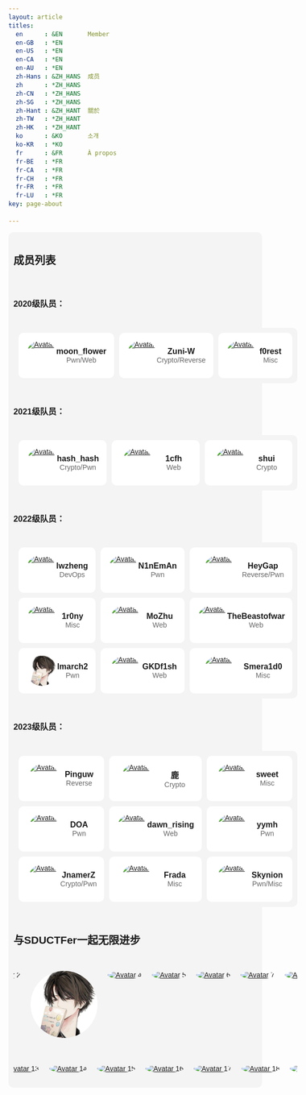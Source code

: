 ```yaml
---
layout: article
titles:
  en      : &EN       Member
  en-GB   : *EN
  en-US   : *EN
  en-CA   : *EN
  en-AU   : *EN
  zh-Hans : &ZH_HANS  成员
  zh      : *ZH_HANS
  zh-CN   : *ZH_HANS
  zh-SG   : *ZH_HANS
  zh-Hant : &ZH_HANT  關於
  zh-TW   : *ZH_HANT
  zh-HK   : *ZH_HANT
  ko      : &KO       소개
  ko-KR   : *KO
  fr      : &FR       À propos
  fr-BE   : *FR
  fr-CA   : *FR
  fr-CH   : *FR
  fr-FR   : *FR
  fr-LU   : *FR
key: page-about

---
```

<div class="container">
  <h2>成员列表</h2>
  <h3>2020级队员：</h3>
  <div class="member-list">
    <div class="member">
        <a href="" target="_blank">
            <div class="avatar">
                <img src="https://s2.loli.net/2024/06/07/7vdFaYn3gSL2Csf.png" alt="Avatar">
            </div>
        </a>
        <div class="info">
            <div class="name">moon_flower</div>
            <div class="description">Pwn/Web</div>
        </div>
    </div>
    <div class="member">
        <a href="" target="_blank">
            <div class="avatar">
                <img src="https://s2.loli.net/2024/06/10/icPTZxkoygpL7CH.jpg" alt="Avatar">
            </div>
        </a>
        <div class="info">
            <div class="name">Zuni-W</div>
            <div class="description">Crypto/Reverse</div>
        </div>
    </div>
    <div class="member">
        <a href="https://silence-forest-sf.github.io/" target="_blank">
            <div class="avatar">
                <img src="https://s2.loli.net/2024/06/07/HaRXKLcMOr8WYGt.jpg" alt="Avatar">
            </div>
        </a>
        <div class="info">
            <div class="name">f0rest</div>
            <div class="description">Misc</div>
        </div>
    </div>
    
  </div>
  <h3>2021级队员：</h3>
  <div class="member-list">
    <div class="member">
        <a href="https://r3t2b3d.github.io" target="_blank">
            <div class="avatar">
                <img src="https://picture-1311455354.cos.ap-shanghai.myqcloud.com/img/b_7e7ccb7a6d5c480da999811826299e2f.jpg" alt="Avatar">
            </div>
        </a>
        <div class="info">
            <div class="name">hash_hash</div>
            <div class="description">Crypto/Pwn</div>
        </div>
    </div>
    <div class="member">
        <a href="https://ch31sbest.github.io/" target="_blank">
            <div class="avatar">
                <img src="https://ch31sbest.github.io/images/tou.jpg" alt="Avatar">
            </div>
        </a>
        <div class="info">
            <div class="name">1cfh</div>
            <div class="description">Web</div>
        </div>
    </div>
    <div class="member">
        <a href="" target="_blank">
            <div class="avatar">
                <img src="https://s3.bmp.ovh/imgs/2024/06/07/a1952c20a4b739d7.jpg" alt="Avatar">
            </div>
        </a>
        <div class="info">
            <div class="name">shui</div>
            <div class="description">Crypto</div>
        </div>
    </div>
  </div>
  <h3>2022级队员：</h3>
  <div class="member-list">
    <div class="member">
        <a href="https://lwzheng.tech/" target="_blank">
            <div class="avatar">
                <img src="https://s2.loli.net/2024/06/07/apGA7bF6SYgB8nx.jpg" alt="Avatar">
            </div>
        </a>
        <div class="info">
            <div class="name">lwzheng</div>
            <div class="description">DevOps</div>
        </div>
    </div>
    <div class="member">
        <a href="https://www.cnblogs.com/9man" target="_blank">
            <div class="avatar">
                <img src="https://s2.loli.net/2024/06/07/qTfVGMmJ8CZRXg5.jpg" alt="Avatar">
            </div>
        </a>
        <div class="info">
            <div class="name">N1nEmAn</div>
            <div class="description">Pwn</div>
        </div>
    </div>
    <div class="member">
        <a href="https://heygap.github.io/" target="_blank">
            <div class="avatar">
                <img src="https://s2.loli.net/2024/06/10/8FZaw4kY619ouRB.jpg" alt="Avatar">
            </div>
        </a>
        <div class="info">
            <div class="name">HeyGap</div>
            <div class="description">Reverse/Pwn</div>
        </div>
    </div>
    <div class="member">
        <a href="https://almostgph.github.io/" target="_blank">
            <div class="avatar">
                <img src="https://s2.loli.net/2024/06/06/oyWFV32bHELhAdc.jpg" alt="Avatar">
            </div>
        </a>
        <div class="info">
            <div class="name">1r0ny</div>
            <div class="description">Misc</div>
        </div>
    </div>
    <div class="member">
        <a href="http://zhuzimiko.com/" target="_blank">
            <div class="avatar">
                <img src="https://s2.loli.net/2024/06/07/ASQ5RVaLcdZkTKy.jpg" alt="Avatar">
            </div>
        </a>
        <div class="info">
            <div class="name">MoZhu</div>
            <div class="description">Web</div>
        </div>
    </div>
    <div class="member">
        <a href="" target="_blank">
            <div class="avatar">
                <img src="https://s2.loli.net/2024/06/07/7vdFaYn3gSL2Csf.png" alt="Avatar">
            </div>
        </a>
        <div class="info">
            <div class="name">TheBeastofwar</div>
            <div class="description">Web</div>
        </div>
    </div>
    <div class="member">
        <a href="https://lmarch2.top/" target="_blank">
            <div class="avatar">
                <img src="https://github.com/lmarch2/images/blob/main/b_e05bb213ec75a4a3448d288364b7307c.jpg?raw=true" alt="Avatar">
            </div>
        </a>
        <div class="info">
            <div class="name">lmarch2</div>
            <div class="description">Pwn</div>
        </div>
    </div>
    <div class="member">
        <a href="https://blog.csdn.net/GKD2019" target="_blank">
            <div class="avatar">
                <img src="https://avatars.githubusercontent.com/u/108865421" alt="Avatar">
            </div>
        </a>
        <div class="info">
            <div class="name">GKDf1sh</div>
            <div class="description">Web</div>
        </div>
    </div>
    <div class="member">
        <a href="https://www.cnblogs.com/Smera1d0" target="_blank">
            <div class="avatar">
                <img src="https://s2.loli.net/2024/06/07/pkE1gNSx4jHYeqD.jpg" alt="Avatar">
            </div>
        </a>
        <div class="info">
            <div class="name">Smera1d0</div>
            <div class="description">Misc</div>
        </div>
    </div>
  </div>
  <h3>2023级队员：</h3>
  <div class="member-list">
    <div class="member">
        <a href="https://pinguw.github.io/" target="_blank">
            <div class="avatar">
                <img src="https://s2.loli.net/2024/04/14/UC5zm7fti2ZwkGV.jpg" alt="Avatar">
            </div>
        </a>
        <div class="info">
            <div class="name">Pinguw</div>
            <div class="description">Reverse</div>
        </div>
    </div>
    <div class="member">
        <a href="" target="_blank">
            <div class="avatar">
                <img src="https://s2.loli.net/2024/06/07/7vdFaYn3gSL2Csf.png" alt="Avatar">
            </div>
        </a>
        <div class="info">
            <div class="name">鹿</div>
            <div class="description">Crypto</div>
        </div>
    </div>
    <div class="member">
        <a href="" target="_blank">
            <div class="avatar">
                <img src="https://s2.loli.net/2024/06/07/7vdFaYn3gSL2Csf.png" alt="Avatar">
            </div>
        </a>
        <div class="info">
            <div class="name">sweet</div>
            <div class="description">Misc</div>
        </div>
    </div>
    <div class="member">
        <a href="" target="_blank">
            <div class="avatar">
                <img src="https://s2.loli.net/2024/06/07/7vdFaYn3gSL2Csf.png" alt="Avatar">
            </div>
        </a>
        <div class="info">
            <div class="name">DOA</div>
            <div class="description">Pwn</div>
        </div>
    </div>
    <div class="member">
        <a href="https://dawnrisingdong.github.io/" target="_blank">
            <div class="avatar">
                <img src="https://raw.githubusercontent.com/dawnrisingDong/pic_bed/main/img/202406071747324.jpg" alt="Avatar">
            </div>  
        </a>
        <div class="info">
            <div class="name">dawn_rising</div>
            <div class="description">Web</div>
        </div>
    </div>
    <div class="member">
        <a href="https://yy-mh.github.io" target="_blank">
            <div class="avatar">
                <img src="https://avatars.githubusercontent.com/u/162857404?s=400&u=ad0f3d8c1d4184a4c69a947df8edaf4e487306d2&v=4" alt="Avatar">
            </div>
        </a>
        <div class="info">
            <div class="name">yymh</div>
            <div class="description">Pwn</div>
        </div>
    </div>
    <div class="member">
        <a href="" target="_blank">
            <div class="avatar">
                <img src="https://avatars.githubusercontent.com/u/97386720?v=4" alt="Avatar">
            </div>
        </a>
        <div class="info">
            <div class="name">JnamerZ</div>
            <div class="description">Crypto/Pwn</div>
        </div>
    </div>
    <div class="member">
        <a href="" target="_blank">
            <div class="avatar">
                <img src="https://s2.loli.net/2024/06/07/7vdFaYn3gSL2Csf.png" alt="Avatar">
            </div>
        </a>
        <div class="info">
            <div class="name">Frada</div>
            <div class="description">Misc</div>
        </div>
    </div>
    <div class="member">
        <a href="" target="_blank">
            <div class="avatar">
                <img src="https://s2.loli.net/2024/06/07/7vdFaYn3gSL2Csf.png" alt="Avatar">
            </div>
        </a>
        <div class="info">
            <div class="name">Skynion</div>
            <div class="description">Pwn/Misc</div>
        </div>
    </div>
  </div>
    <h2>与SDUCTFer一起无限进步</h2>
  <div class="scroll-container">
    <div class="scroll-content">
      <a href="https://almostgph.github.io/" target="_blank"><img src="https://s2.loli.net/2024/06/06/oyWFV32bHELhAdc.jpg" alt="Avatar 1"></a>
      <a href="https://ch31sbest.github.io/" target="_blank"><img src="https://ch31sbest.github.io/images/tou.jpg" alt="Avatar 2"></a>
      <a href="https://lmarch2.top/" target="_blank"><img src="https://github.com/lmarch2/images/blob/main/b_e05bb213ec75a4a3448d288364b7307c.jpg?raw=true" alt="Avatar 3"></a>
      <a href="https://www.cnblogs.com/Smera1d0" target="_blank"><img src="https://s2.loli.net/2024/06/07/pkE1gNSx4jHYeqD.jpg" alt="Avatar 4"></a>
      <a href="https://dawnrisingdong.github.io/" target="_blank"><img src="https://raw.githubusercontent.com/dawnrisingDong/pic_bed/main/img/202406071747324.jpg" alt="Avatar 5"></a>
      <a href="http://zhuzimiko.com/" target="_blank"><img src="https://s2.loli.net/2024/06/07/ASQ5RVaLcdZkTKy.jpg" alt="Avatar 6"></a>
      <a href="https://silence-forest-sf.github.io/" target="_blank"><img src="https://s2.loli.net/2024/06/07/HaRXKLcMOr8WYGt.jpg" alt="Avatar 7"></a>
      <a href="https://r3t2b3d.github.io" target="_blank"><img src="https://picture-1311455354.cos.ap-shanghai.myqcloud.com/img/b_7e7ccb7a6d5c480da999811826299e2f.jpg" alt="Avatar 8"></a>
      <a href="https://www.cnblogs.com/9man" target="_blank"><img src="https://s2.loli.net/2024/06/07/qTfVGMmJ8CZRXg5.jpg" alt="Avatar 9"></a>
      <a href="" target="_blank"><img src="https://s3.bmp.ovh/imgs/2024/06/07/a1952c20a4b739d7.jpg" alt="Avatar 10"></a>
      <a href="https://yy-mh.github.io" target="_blank"><img src="https://avatars.githubusercontent.com/u/162857404?s=400&u=ad0f3d8c1d4184a4c69a947df8edaf4e487306d2&v=4" alt="Avatar 1"></a>
      <a href="https://lwzheng.tech/" target="_blank"><img src="https://s2.loli.net/2024/06/07/apGA7bF6SYgB8nx.jpg" alt="Avatar 2"></a>
      <a href="https://blog.csdn.net/GKD2019" target="_blank"><img src="https://avatars.githubusercontent.com/u/108865421" alt="Avatar 3"></a>
      <a href="" target="_blank"><img src="https://avatars.githubusercontent.com/u/97386720?v=4" alt="Avatar 4"></a>
      <a href="" target="_blank"><img src="https://s2.loli.net/2024/06/10/8FZaw4kY619ouRB.jpg" alt="Avatar 5"></a>
      <a href="" target="_blank"><img src="https://s2.loli.net/2024/06/07/7vdFaYn3gSL2Csf.png" alt="Avatar 6"></a>
      <a href="" target="_blank"><img src="https://s2.loli.net/2024/06/07/7vdFaYn3gSL2Csf.png" alt="Avatar 7"></a>
      <a href="" target="_blank"><img src="https://s2.loli.net/2024/06/07/7vdFaYn3gSL2Csf.png" alt="Avatar 8"></a>
      <a href="" target="_blank"><img src="https://s2.loli.net/2024/06/07/7vdFaYn3gSL2Csf.png" alt="Avatar 9"></a>
      <a href="" target="_blank"><img src="https://s2.loli.net/2024/06/07/7vdFaYn3gSL2Csf.png" alt="Avatar 10"></a>
    </div>
  </div>
  <div class="scroll-container">
    <div class="scroll-content alternate">
      <a href="" target="_blank"><img src="https://s2.loli.net/2024/06/07/7vdFaYn3gSL2Csf.png" alt="Avatar 11"></a>
      <a href="" target="_blank"><img src="https://s2.loli.net/2024/06/07/7vdFaYn3gSL2Csf.png" alt="Avatar 12"></a>
      <a href="" target="_blank"><img src="https://s2.loli.net/2024/06/07/7vdFaYn3gSL2Csf.png" alt="Avatar 13"></a>
      <a href="" target="_blank"><img src="https://s2.loli.net/2024/06/07/7vdFaYn3gSL2Csf.png" alt="Avatar 14"></a>
      <a href="" target="_blank"><img src="https://s2.loli.net/2024/06/07/7vdFaYn3gSL2Csf.png" alt="Avatar 15"></a>
      <a href="" target="_blank"><img src="https://s2.loli.net/2024/06/07/7vdFaYn3gSL2Csf.png" alt="Avatar 16"></a>
      <a href="" target="_blank"><img src="https://s2.loli.net/2024/06/07/7vdFaYn3gSL2Csf.png" alt="Avatar 17"></a>
      <a href="" target="_blank"><img src="https://s2.loli.net/2024/06/07/7vdFaYn3gSL2Csf.png" alt="Avatar 18"></a>
      <a href="" target="_blank"><img src="https://s2.loli.net/2024/06/07/7vdFaYn3gSL2Csf.png" alt="Avatar 19"></a>
      <a href="" target="_blank"><img src="https://s2.loli.net/2024/06/07/7vdFaYn3gSL2Csf.png" alt="Avatar 20"></a>
      <a href="" target="_blank"><img src="https://s2.loli.net/2024/06/07/7vdFaYn3gSL2Csf.png" alt="Avatar 11"></a>
      <a href="" target="_blank"><img src="https://s2.loli.net/2024/06/07/7vdFaYn3gSL2Csf.png" alt="Avatar 12"></a>
      <a href="" target="_blank"><img src="https://s2.loli.net/2024/06/07/7vdFaYn3gSL2Csf.png" alt="Avatar 13"></a>
      <a href="" target="_blank"><img src="https://s2.loli.net/2024/06/07/7vdFaYn3gSL2Csf.png" alt="Avatar 14"></a>
      <a href="" target="_blank"><img src="https://s2.loli.net/2024/06/07/7vdFaYn3gSL2Csf.png" alt="Avatar 15"></a>
      <a href="" target="_blank"><img src="https://s2.loli.net/2024/06/07/7vdFaYn3gSL2Csf.png" alt="Avatar 16"></a>
      <a href="" target="_blank"><img src="https://s2.loli.net/2024/06/07/7vdFaYn3gSL2Csf.png" alt="Avatar 17"></a>
      <a href="" target="_blank"><img src="https://s2.loli.net/2024/06/07/7vdFaYn3gSL2Csf.png" alt="Avatar 18"></a>
      <a href="" target="_blank"><img src="https://s2.loli.net/2024/06/07/7vdFaYn3gSL2Csf.png" alt="Avatar 19"></a>
      <a href="" target="_blank"><img src="https://s2.loli.net/2024/06/07/7vdFaYn3gSL2Csf.png" alt="Avatar 20"></a>
    </div>
  </div>
</div>


<style>
  .scroll-container {
    width: 100%;
    overflow: hidden;
    white-space: nowrap;
    margin-bottom: 10px;
    position: relative;
  }

  .scroll-content {
    display: flex;
    width: max-content;
    animation: scroll-left 20s linear infinite;
  }

  .scroll-content.alternate {
    position: relative;
    left: -55pt;
    animation: scroll-left 20s linear infinite;
  }

  .scroll-content a {
    display: inline-block;
    margin:  10px;
  }

  .scroll-content img {
    width: 100pt;
    height: 100pt;
    border-radius: 50%;
  }

  @keyframes scroll-left {
    0% {
      transform: translateX(0%);
    }
    100% {
      transform: translateX(-50%);
    }
  }

  .container {
    display: grid;
    background-color: #f4f4f4;
    border-radius: 10px;
    grid-template-rows: auto;
    gap: 20px;
    padding: 10px;
    font-family: Arial, sans-serif;
  }

  .member-list {
    display: grid;
    grid-template-columns: repeat(4, 1fr);
    gap: 10px;
    background-color: #f4f4f4;
    border-radius: 10px;
    padding: 10px;
  }
@media (max-width: 1200px) {
  .member-list {
    grid-template-columns: repeat(3, 1fr);
  }
}

@media (max-width: 800px) {
  .member-list {
    grid-template-columns: repeat(2, 1fr);
  }
}

@media (max-width: 500px) {
  .member-list {
    grid-template-columns: repeat(1, 1fr);
  }
}

  .member {
    display: grid;
    grid-template-columns: 1fr 1fr;
    align-items: center;
    background-color: white;
    border-radius: 10px;
    padding: 15px;
  }

  .member .avatar {
    display: flex;
    justify-content: center;
    align-items: center;
  }

  .member img {
    width: 60px;
    height: 60px;
    border-radius: 50%;
    transition: transform 0.3s, filter 0.3s;
  }

  .member img:hover {
    transform: scale(1.1);
    filter: grayscale(50%);
  }

  .member .info {
    display: flex;
    flex-direction: column;
    justify-content: center;
    align-items: center;
  }

  .member .name {
    font-size: 16px;
    font-weight: bold;
  }

  .member .description {
    font-size: 14px;
    color: #666;
  }
</style>

